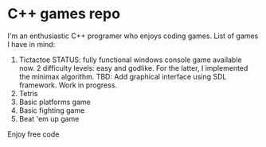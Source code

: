 # C++ games repo

I'm an enthusiastic C++ programer who enjoys coding games. List of games I have in mind: 
1. Tictactoe
    STATUS: fully functional windows console game available now. 2 difficulty levels: easy and godlike. For the latter, I implemented the minimax algorithm.
    TBD: Add graphical interface using SDL framework. Work in progress.
2. Tetris
3. Basic platforms game
4. Basic fighting game
5. Beat 'em up game

Enjoy free code
